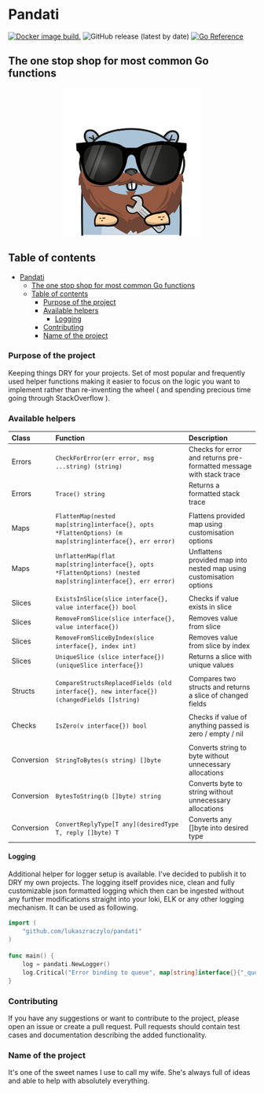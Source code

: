 # Pandati

  [![Docker image build.](https://github.com/lukaszraczylo/pandati/actions/workflows/test-and-release.yaml/badge.svg)](https://github.com/lukaszraczylo/pandati/actions/workflows/test-and-release.yaml) ![GitHub release (latest by date)](https://img.shields.io/github/v/release/lukaszraczylo/pandati) [![Go Reference](https://pkg.go.dev/badge/github.com/lukaszraczylo/pandati.svg)](https://pkg.go.dev/github.com/lukaszraczylo/pandati)
## The one stop shop for most common Go functions

<p align="center">
  <img height="300" src="static/pandati.jpg">
</p>

## Table of contents

- [Pandati](#pandati)
  - [The one stop shop for most common Go functions](#the-one-stop-shop-for-most-common-go-functions)
  - [Table of contents](#table-of-contents)
    - [Purpose of the project](#purpose-of-the-project)
    - [Available helpers](#available-helpers)
      - [Logging](#logging)
    - [Contributing](#contributing)
    - [Name of the project](#name-of-the-project)

### Purpose of the project

Keeping things DRY for your projects. Set of most popular and frequently used helper functions making it easier to focus on the logic you want to implement rather than re-inventing the wheel ( and spending precious time going through StackOverflow ).


### Available helpers

| Class | Function | Description |
| :---  | :---  | :--- |
| Errors | `CheckForError(err error, msg ...string) (string)` | Checks for error and returns pre-formatted message with stack trace |
| Errors | `Trace() string` | Returns a formatted stack trace |
|  |  |  |
| Maps   | `FlattenMap(nested map[string]interface{}, opts *FlattenOptions) (m map[string]interface{}, err error)` | Flattens provided map using customisation options |
| Maps   | `UnflattenMap(flat map[string]interface{}, opts *FlattenOptions) (nested map[string]interface{}, err error)` | Unflattens provided map into nested map using customisation options |
|  |  |  |
| Slices | `ExistsInSlice(slice interface{}, value interface{}) bool` | Checks if value exists in slice |
| Slices | `RemoveFromSlice(slice interface{}, value interface{})` | Removes value from slice |
| Slices | `RemoveFromSliceByIndex(slice interface{}, index int)` | Removes value from slice by index |
| Slices | `UniqueSlice (slice interface{}) (uniqueSlice interface{})` | Returns a slice with unique values |
|  |  |  |
| Structs | `CompareStructsReplacedFields (old interface{}, new interface{}) (changedFields []string)` | Compares two structs and returns a slice of changed fields |
|  |  |  |
| Checks | `IsZero(v interface{}) bool` | Checks if value of anything passed is zero / empty / nil |
|  |  |  |
| Conversion | `StringToBytes(s string) []byte` | Converts string to byte without unnecessary allocations |
| Conversion | `BytesToString(b []byte) string` | Converts byte to string without unnecessary allocations |
| Conversion | `ConvertReplyType[T any](desiredType T, reply []byte) T` | Converts any []byte into desired type |

#### Logging

Additional helper for logger setup is available. I've decided to publish it to DRY my own projects.
The logging itself provides nice, clean and fully customizable json formatted logging which then can be ingested without any further modifications straight into your loki, ELK or any other logging mechanism. It can be used as following.

```go
import (
    "github.com/lukaszraczylo/pandati"
)

func main() {
    log = pandati.NewLogger()
    log.Critical("Error binding to queue", map[string]interface{}{"_queue": queueName, "_error": err.Error()})
}
```

### Contributing

If you have any suggestions or want to contribute to the project, please open an issue or create a pull request.
Pull requests should contain test cases and documentation describing the added functionality.

### Name of the project

It's one of the sweet names I use to call my wife. She's always full of ideas and able to help with absolutely everything.
